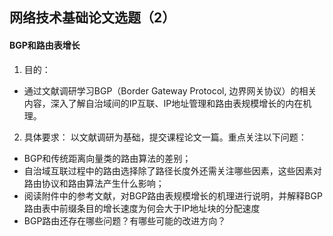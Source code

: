 ## 网络技术基础论文选题（2）
#### BGP和路由表增长

1. 目的：
  - 通过文献调研学习BGP（Border Gateway Protocol, 边界网关协议）的相关内容，深入了解自治域间的IP互联、IP地址管理和路由表规模增长的内在机理。

2. 具体要求：
以文献调研为基础，提交课程论文一篇。重点关注以下问题：
  - BGP和传统距离向量类的路由算法的差别；
  - 自治域互联过程中的路由选择除了路径长度外还需关注哪些因素，这些因素对路由协议和路由算法产生什么影响；
  - 阅读附件中的参考文献，对BGP路由表规模增长的机理进行说明，并解释BGP路由表中前缀条目的增长速度为何会大于IP地址块的分配速度
  - BGP路由还存在哪些问题？有哪些可能的改进方向？


